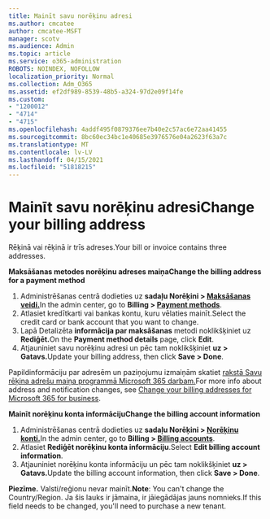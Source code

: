 ```yaml
---
title: Mainīt savu norēķinu adresi
ms.author: cmcatee
author: cmcatee-MSFT
manager: scotv
ms.audience: Admin
ms.topic: article
ms.service: o365-administration
ROBOTS: NOINDEX, NOFOLLOW
localization_priority: Normal
ms.collection: Adm_O365
ms.assetid: ef2df989-8539-48b5-a324-97d2e09f14fe
ms.custom:
- "1200012"
- "4714"
- "4715"
ms.openlocfilehash: 4addf495f0879376ee7b40e2c57ac6e72aa41455
ms.sourcegitcommit: 8bc60ec34bc1e40685e3976576e04a2623f63a7c
ms.translationtype: MT
ms.contentlocale: lv-LV
ms.lasthandoff: 04/15/2021
ms.locfileid: "51818215"
---
```

# <a name="change-your-billing-address"></a><span data-ttu-id="210d2-102">Mainīt savu norēķinu adresi</span><span class="sxs-lookup"><span data-stu-id="210d2-102">Change your billing address</span></span>

<span data-ttu-id="210d2-103">Rēķinā vai rēķinā ir trīs adreses.</span><span class="sxs-lookup"><span data-stu-id="210d2-103">Your bill or invoice contains three addresses.</span></span>

<span data-ttu-id="210d2-104">**Maksāšanas metodes norēķinu adreses maiņa**</span><span class="sxs-lookup"><span data-stu-id="210d2-104">**Change the billing address for a payment method**</span></span>

1. <span data-ttu-id="210d2-105">Administrēšanas centrā dodieties uz **sadaļu Norēķini > [Maksāšanas veidi.](https://go.microsoft.com/fwlink/p/?linkid=2018806)**</span><span class="sxs-lookup"><span data-stu-id="210d2-105">In the admin center, go to **Billing > [Payment methods](https://go.microsoft.com/fwlink/p/?linkid=2018806)**.</span></span>
2. <span data-ttu-id="210d2-106">Atlasiet kredītkarti vai bankas kontu, kuru vēlaties mainīt.</span><span class="sxs-lookup"><span data-stu-id="210d2-106">Select the credit card or bank account that you want to change.</span></span>
3. <span data-ttu-id="210d2-107">Lapā Detalizēta **informācija par maksāšanas** metodi noklikšķiniet uz **Rediģēt.**</span><span class="sxs-lookup"><span data-stu-id="210d2-107">On the **Payment method details** page, click **Edit**.</span></span>
4. <span data-ttu-id="210d2-108">Atjauniniet savu norēķinu adresi un pēc tam noklikšķiniet **uz > Gatavs.**</span><span class="sxs-lookup"><span data-stu-id="210d2-108">Update your billing address, then click **Save > Done**.</span></span>

<span data-ttu-id="210d2-109">Papildinformāciju par adresēm un paziņojumu izmaiņām skatiet [rakstā Savu rēķina adrešu maiņa programmā Microsoft 365 darbam.](https://docs.microsoft.com/microsoft-365/commerce/billing-and-payments/change-your-billing-addresses?view=o365-worldwide)</span><span class="sxs-lookup"><span data-stu-id="210d2-109">For more info about address and notification changes, see [Change your billing addresses for Microsoft 365 for business](https://docs.microsoft.com/microsoft-365/commerce/billing-and-payments/change-your-billing-addresses?view=o365-worldwide).</span></span>

<span data-ttu-id="210d2-110">**Mainīt norēķinu konta informāciju**</span><span class="sxs-lookup"><span data-stu-id="210d2-110">**Change the billing account information**</span></span>

1. <span data-ttu-id="210d2-111">Administrēšanas centrā dodieties uz **sadaļu Norēķini > [Norēķinu konti.](https://admin.microsoft.com/Adminportal/Home?source=applauncher#/BillingAccounts/billing-accounts)**</span><span class="sxs-lookup"><span data-stu-id="210d2-111">In the admin center, go to **Billing > [Billing accounts](https://admin.microsoft.com/Adminportal/Home?source=applauncher#/BillingAccounts/billing-accounts)**.</span></span>
2. <span data-ttu-id="210d2-112">Atlasiet **Rediģēt norēķinu konta informāciju**.</span><span class="sxs-lookup"><span data-stu-id="210d2-112">Select **Edit billing account information**.</span></span>
3. <span data-ttu-id="210d2-113">Atjauniniet norēķinu konta informāciju un pēc tam noklikšķiniet **uz > Gatavs.**</span><span class="sxs-lookup"><span data-stu-id="210d2-113">Update the billing account information, then click **Save > Done**.</span></span>

<span data-ttu-id="210d2-114">**Piezīme.** Valsti/reģionu nevar mainīt.</span><span class="sxs-lookup"><span data-stu-id="210d2-114">**Note**: You can't change the Country/Region.</span></span> <span data-ttu-id="210d2-115">Ja šis lauks ir jāmaina, ir jāiegādājas jauns nomnieks.</span><span class="sxs-lookup"><span data-stu-id="210d2-115">If this field needs to be changed, you'll need to purchase a new tenant.</span></span>
